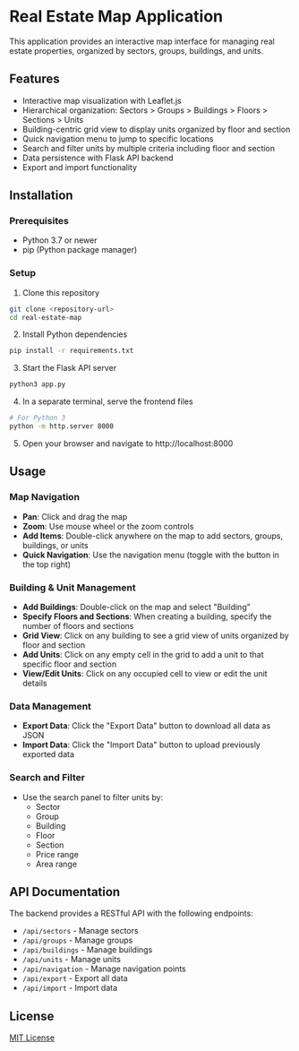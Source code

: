 # Real Estate Map Application

This application provides an interactive map interface for managing real estate properties, organized by sectors, groups, buildings, and units.

## Features

- Interactive map visualization with Leaflet.js
- Hierarchical organization: Sectors > Groups > Buildings > Floors > Sections > Units
- Building-centric grid view to display units organized by floor and section
- Quick navigation menu to jump to specific locations
- Search and filter units by multiple criteria including floor and section
- Data persistence with Flask API backend
- Export and import functionality

## Installation

### Prerequisites

- Python 3.7 or newer
- pip (Python package manager)

### Setup

1. Clone this repository
```bash
git clone <repository-url>
cd real-estate-map
```

2. Install Python dependencies
```bash
pip install -r requirements.txt
```

3. Start the Flask API server
```bash
python3 app.py
```

4. In a separate terminal, serve the frontend files
```bash
# For Python 3
python -m http.server 8000
```

5. Open your browser and navigate to http://localhost:8000

## Usage

### Map Navigation

- **Pan**: Click and drag the map
- **Zoom**: Use mouse wheel or the zoom controls
- **Add Items**: Double-click anywhere on the map to add sectors, groups, buildings, or units
- **Quick Navigation**: Use the navigation menu (toggle with the button in the top right)

### Building & Unit Management

- **Add Buildings**: Double-click on the map and select "Building"
- **Specify Floors and Sections**: When creating a building, specify the number of floors and sections
- **Grid View**: Click on any building to see a grid view of units organized by floor and section
- **Add Units**: Click on any empty cell in the grid to add a unit to that specific floor and section
- **View/Edit Units**: Click on any occupied cell to view or edit the unit details

### Data Management

- **Export Data**: Click the "Export Data" button to download all data as JSON
- **Import Data**: Click the "Import Data" button to upload previously exported data

### Search and Filter

- Use the search panel to filter units by:
  - Sector
  - Group
  - Building
  - Floor
  - Section
  - Price range
  - Area range

## API Documentation

The backend provides a RESTful API with the following endpoints:

- `/api/sectors` - Manage sectors
- `/api/groups` - Manage groups
- `/api/buildings` - Manage buildings
- `/api/units` - Manage units
- `/api/navigation` - Manage navigation points
- `/api/export` - Export all data
- `/api/import` - Import data

## License

[MIT License](LICENSE) 